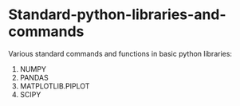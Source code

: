 # Standard-python-libraries-and-commands
Various standard commands and functions in basic python libraries:
1. NUMPY
2. PANDAS
3. MATPLOTLIB.PIPLOT
4. SCIPY
